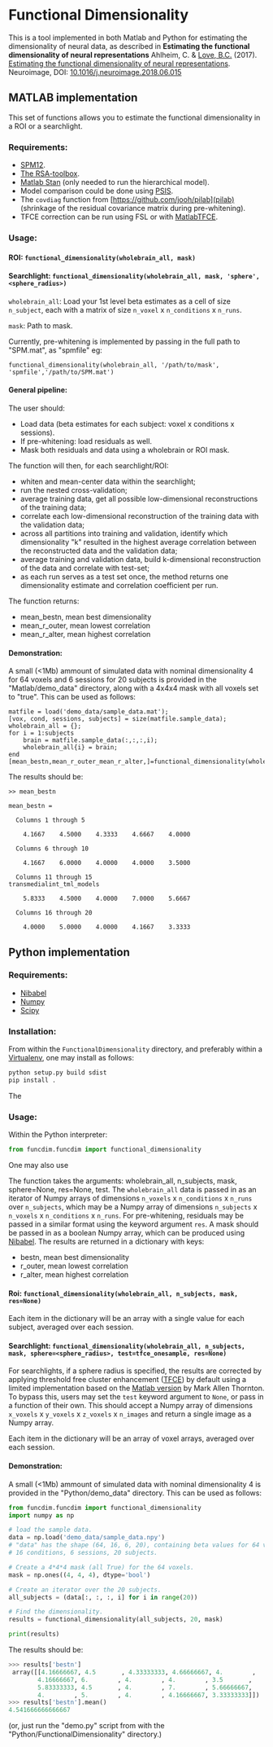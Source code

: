 # Functional Dimensionality

This is a tool implemented in both Matlab and Python for estimating the dimensionality of neural data, as described in
**Estimating the functional dimensionality of neural representations**
Ahlheim, C. & [Love, B.C.](http://bradlove.org) (2017). [Estimating the functional dimensionality of neural representations](https://www.sciencedirect.com/science/article/pii/S1053811918305226). Neuroimage, DOI: [10.1016/j.neuroimage.2018.06.015](https://doi.org/10.1016/j.neuroimage.2018.06.015)

## MATLAB implementation

This set of functions allows you to estimate the functional dimensionality in a ROI or a searchlight.

### Requirements:

- [SPM12](http://www.fil.ion.ucl.ac.uk/spm/software/spm12/).
- [The RSA-toolbox](https://www.mrc-cbu.cam.ac.uk/methods-and-resources/toolboxes/).
- [Matlab Stan](http://mc-stan.org/users/interfaces/matlab-stan) (only needed to run the hierarchical model).
- Model comparison could be done using [PSIS](https://github.com/avehtari/PSIS).
- The ```covdiag``` function from [https://github.com/jooh/pilab](pilab) (shrinkage of the residual covariance matrix during pre-whitening).
- TFCE correction can be run using FSL or with [MatlabTFCE](https://github.com/markallenthornton/MatlabTFCE).

### Usage:    

#### ROI: ```functional_dimensionality(wholebrain_all, mask)```

#### Searchlight: ```functional_dimensionality(wholebrain_all, mask, 'sphere',<sphere_radius>)```

```wholebrain_all```: Load your 1st level beta estimates as a cell of size ```n_subject```, each with a matrix of size ```n_voxel``` x ```n_conditions``` x ```n_runs```.

```mask```: Path to mask.

Currently, pre-whitening is implemented by passing in the full path to "SPM.mat", as "spmfile" eg:

```functional_dimensionality(wholebrain_all, '/path/to/mask', 'spmfile','/path/to/SPM.mat')```

#### General pipeline:
The user should:
- Load data (beta estimates for each subject: voxel x conditions x sessions).
- If pre-whitening: load residuals as well.
- Mask both residuals and data using a wholebrain or ROI mask.

The function will then, for each searchlight/ROI:

+ whiten and mean-center data within the searchlight;
+ run the nested cross-validation;
+ average training data, get all possible low-dimensional reconstructions of the training data;
+ correlate each low-dimensional reconstruction of the training data with the validation data;
+ across all partitions into training and validation, identify which dimensionality "k" resulted in the highest average correlation between the reconstructed data and the validation data;
+ average training and validation data, build k-dimensional reconstruction of the data and correlate with test-set;
+ as each run serves as a test set once, the method returns one dimensionality estimate and correlation coefficient per run.

The function returns:

- mean_bestn, mean best dimensionality
- mean_r_outer, mean lowest correlation
- mean_r_alter, mean highest correlation    

#### Demonstration:

A small (<1Mb) ammount of simulated data with nominal dimensionality 4 for 64 voxels and 6 sessions for 20 subjects is provided in the "Matlab/demo_data" directory, along with a 4x4x4 mask with all voxels set to "true". This can be used as follows:

```
matfile = load('demo_data/sample_data.mat');
[vox, cond, sessions, subjects] = size(matfile.sample_data);
wholebrain_all = {};
for i = 1:subjects                   
    brain = matfile.sample_data(:,:,:,i);
    wholebrain_all{i} = brain;
end
[mean_bestn,mean_r_outer_mean_r_alter,]=functional_dimensionality(wholebrain_all,'demo_data/sample_mask.img');

```

The results should be:

```
>> mean_bestn

mean_bestn =

  Columns 1 through 5

    4.1667    4.5000    4.3333    4.6667    4.0000

  Columns 6 through 10

    4.1667    6.0000    4.0000    4.0000    3.5000

  Columns 11 through 15
transmedialint_tml_models

    5.8333    4.5000    4.0000    7.0000    5.6667

  Columns 16 through 20

    4.0000    5.0000    4.0000    4.1667    3.3333
```        

## Python implementation

### Requirements:

- [Nibabel](http://nipy.org/nibabel/)
- [Numpy](http://www.numpy.org/)
- [Scipy](https://www.scipy.org/)

### Installation:

From within the ```FunctionalDimensionality``` directory, and preferably within a [Virtualenv](https://virtualenv.pypa.io/en/stable/), one may install as follows:

```python
python setup.py build sdist
pip install .
```
The

### Usage:

Within the Python interpreter:

```python
from funcdim.funcdim import functional_dimensionality
```
One may also use

The function takes the arguments: wholebrain_all, n_subjects, mask, sphere=None, res=None, test.
The ```wholebrain_all``` data is passed in as an iterator of Numpy arrays of dimensions ```n_voxels``` x ```n_conditions``` x ```n_runs``` over ```n_subjects```, which may be a Numpy array of dimensions ```n_subjects``` x ```n_voxels``` x ```n_conditions``` x ```n_runs```. For pre-whitening, residuals may be passed in a similar format using the keyword argument ```res```. A mask should be passed in as a boolean Numpy array, which can be produced using [Nibabel](http://nipy.org/nibabel/). The results are returned in a dictionary with keys:

- bestn, mean best dimensionality
- r_outer, mean lowest correlation
- r_alter, mean highest correlation

#### Roi: ```functional_dimensionality(wholebrain_all, n_subjects, mask, res=None)```

Each item in the dictionary will be an array with a single value for each subject, averaged over each session.

#### Searchlight: ```functional_dimensionality(wholebrain_all, n_subjects, mask, sphere=<sphere_radius>, test=tfce_onesample, res=None)```
For searchlights, if a sphere radius is specified, the results are corrected by applying threshold free cluster enhancement ([TFCE](https://www.ncbi.nlm.nih.gov/pubmed/18501637)) by default using a limited implementation based on the [Matlab version](https://github.com/markallenthornton/MatlabTFCE) by Mark Allen Thornton. To bypass this, users may set the ```test``` keyword argument to ```None```, or pass in a function of their own. This should accept a Numpy array of dimensions ```x_voxels``` x ```y_voxels``` x ```z_voxels``` x ```n_images``` and return a single image as a Numpy array.

Each item in the dictionary will be an array of voxel arrays, averaged over each session.

#### Demonstration:

A small (<1Mb) ammount of simulated data with nominal dimensionality 4 is provided in the "Python/demo_data" directory. This can be used as follows:


```python
from funcdim.funcdim import functional_dimensionality
import numpy as np

# load the sample data.
data = np.load('demo_data/sample_data.npy')
# "data" has the shape (64, 16, 6, 20), containing beta values for 64 voxels,
# 16 conditions, 6 sessions, 20 subjects.

# Create a 4*4*4 mask (all True) for the 64 voxels.
mask = np.ones((4, 4, 4), dtype='bool')

# Create an iterator over the 20 subjects.
all_subjects = (data[:, :, :, i] for i in range(20))

# Find the dimensionality.
results = functional_dimensionality(all_subjects, 20, mask)

print(results)
```

The results should be:

```python
>>> results['bestn']
 array([[4.16666667, 4.5       , 4.33333333, 4.66666667, 4.        ,
        4.16666667, 6.        , 4.        , 4.        , 3.5       ,
        5.83333333, 4.5       , 4.        , 7.        , 5.66666667,
        4.        , 5.        , 4.        , 4.16666667, 3.33333333]])
>>> results['bestn'].mean()
4.541666666666667

```

(or, just run the "demo.py" script from with the "Python/FunctionalDimensionality" directory.)
